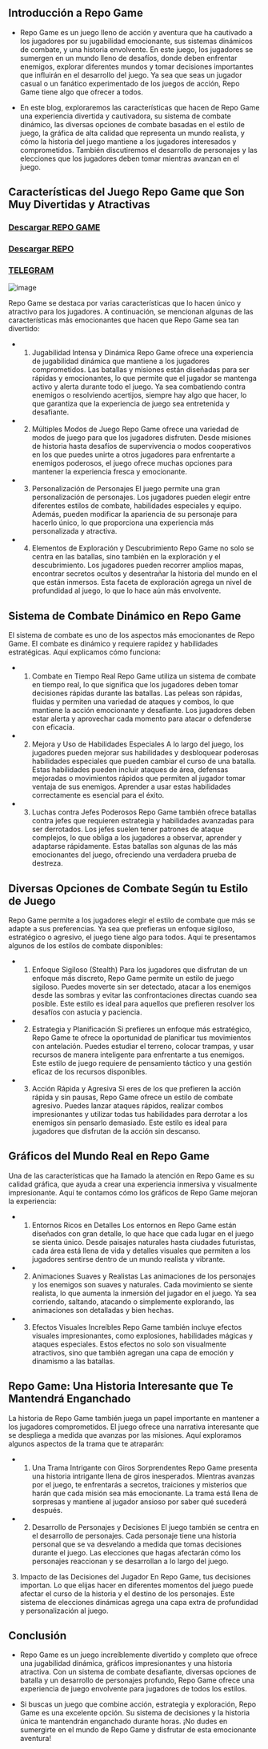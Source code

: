 ## Introducción a Repo Game

- Repo Game es un juego lleno de acción y aventura que ha cautivado a los jugadores por su jugabilidad emocionante, sus sistemas dinámicos de combate, y una historia envolvente. En este juego, los jugadores se sumergen en un mundo lleno de desafíos, donde deben enfrentar enemigos, explorar diferentes mundos y tomar decisiones importantes que influirán en el desarrollo del juego. Ya sea que seas un jugador casual o un fanático experimentado de los juegos de acción, Repo Game tiene algo que ofrecer a todos.

- En este blog, exploraremos las características que hacen de Repo Game una experiencia divertida y cautivadora, su sistema de combate dinámico, las diversas opciones de combate basadas en el estilo de juego, la gráfica de alta calidad que representa un mundo realista, y cómo la historia del juego mantiene a los jugadores interesados y comprometidos. También discutiremos el desarrollo de personajes y las elecciones que los jugadores deben tomar mientras avanzan en el juego.

## Características del Juego Repo Game que Son Muy Divertidas y Atractivas
### [Descargar REPO GAME](https://tinyurl.com/3dvma324)
### [Descargar REPO](https://tinyurl.com/4pt3met7)
### [TELEGRAM](https://t.me/apkmodjoynet)
![image](https://github.com/user-attachments/assets/fc6f5da4-f8eb-4197-9d82-807aef0e8229)

Repo Game se destaca por varias características que lo hacen único y atractivo para los jugadores. A continuación, se mencionan algunas de las características más emocionantes que hacen que Repo Game sea tan divertido:

- 1. Jugabilidad Intensa y Dinámica
Repo Game ofrece una experiencia de jugabilidad dinámica que mantiene a los jugadores comprometidos. Las batallas y misiones están diseñadas para ser rápidas y emocionantes, lo que permite que el jugador se mantenga activo y alerta durante todo el juego. Ya sea combatiendo contra enemigos o resolviendo acertijos, siempre hay algo que hacer, lo que garantiza que la experiencia de juego sea entretenida y desafiante.

- 2. Múltiples Modos de Juego
Repo Game ofrece una variedad de modos de juego para que los jugadores disfruten. Desde misiones de historia hasta desafíos de supervivencia o modos cooperativos en los que puedes unirte a otros jugadores para enfrentarte a enemigos poderosos, el juego ofrece muchas opciones para mantener la experiencia fresca y emocionante.

- 3. Personalización de Personajes
El juego permite una gran personalización de personajes. Los jugadores pueden elegir entre diferentes estilos de combate, habilidades especiales y equipo. Además, pueden modificar la apariencia de su personaje para hacerlo único, lo que proporciona una experiencia más personalizada y atractiva.

- 4. Elementos de Exploración y Descubrimiento
Repo Game no solo se centra en las batallas, sino también en la exploración y el descubrimiento. Los jugadores pueden recorrer amplios mapas, encontrar secretos ocultos y desentrañar la historia del mundo en el que están inmersos. Esta faceta de exploración agrega un nivel de profundidad al juego, lo que lo hace aún más envolvente.

## Sistema de Combate Dinámico en Repo Game
El sistema de combate es uno de los aspectos más emocionantes de Repo Game. El combate es dinámico y requiere rapidez y habilidades estratégicas. Aquí explicamos cómo funciona:

- 1. Combate en Tiempo Real
Repo Game utiliza un sistema de combate en tiempo real, lo que significa que los jugadores deben tomar decisiones rápidas durante las batallas. Las peleas son rápidas, fluidas y permiten una variedad de ataques y combos, lo que mantiene la acción emocionante y desafiante. Los jugadores deben estar alerta y aprovechar cada momento para atacar o defenderse con eficacia.

- 2. Mejora y Uso de Habilidades Especiales
A lo largo del juego, los jugadores pueden mejorar sus habilidades y desbloquear poderosas habilidades especiales que pueden cambiar el curso de una batalla. Estas habilidades pueden incluir ataques de área, defensas mejoradas o movimientos rápidos que permiten al jugador tomar ventaja de sus enemigos. Aprender a usar estas habilidades correctamente es esencial para el éxito.

- 3. Luchas contra Jefes Poderosos
Repo Game también ofrece batallas contra jefes que requieren estrategia y habilidades avanzadas para ser derrotados. Los jefes suelen tener patrones de ataque complejos, lo que obliga a los jugadores a observar, aprender y adaptarse rápidamente. Estas batallas son algunas de las más emocionantes del juego, ofreciendo una verdadera prueba de destreza.

## Diversas Opciones de Combate Según tu Estilo de Juego
Repo Game permite a los jugadores elegir el estilo de combate que más se adapte a sus preferencias. Ya sea que prefieras un enfoque sigiloso, estratégico o agresivo, el juego tiene algo para todos. Aquí te presentamos algunos de los estilos de combate disponibles:

- 1. Enfoque Sigiloso (Stealth)
Para los jugadores que disfrutan de un enfoque más discreto, Repo Game permite un estilo de juego sigiloso. Puedes moverte sin ser detectado, atacar a los enemigos desde las sombras y evitar las confrontaciones directas cuando sea posible. Este estilo es ideal para aquellos que prefieren resolver los desafíos con astucia y paciencia.

- 2. Estrategia y Planificación
Si prefieres un enfoque más estratégico, Repo Game te ofrece la oportunidad de planificar tus movimientos con antelación. Puedes estudiar el terreno, colocar trampas, y usar recursos de manera inteligente para enfrentarte a tus enemigos. Este estilo de juego requiere de pensamiento táctico y una gestión eficaz de los recursos disponibles.

- 3. Acción Rápida y Agresiva
Si eres de los que prefieren la acción rápida y sin pausas, Repo Game ofrece un estilo de combate agresivo. Puedes lanzar ataques rápidos, realizar combos impresionantes y utilizar todas tus habilidades para derrotar a los enemigos sin pensarlo demasiado. Este estilo es ideal para jugadores que disfrutan de la acción sin descanso.

## Gráficos del Mundo Real en Repo Game
Una de las características que ha llamado la atención en Repo Game es su calidad gráfica, que ayuda a crear una experiencia inmersiva y visualmente impresionante. Aquí te contamos cómo los gráficos de Repo Game mejoran la experiencia:

- 1. Entornos Ricos en Detalles
Los entornos en Repo Game están diseñados con gran detalle, lo que hace que cada lugar en el juego se sienta único. Desde paisajes naturales hasta ciudades futuristas, cada área está llena de vida y detalles visuales que permiten a los jugadores sentirse dentro de un mundo realista y vibrante.

- 2. Animaciones Suaves y Realistas
Las animaciones de los personajes y los enemigos son suaves y naturales. Cada movimiento se siente realista, lo que aumenta la inmersión del jugador en el juego. Ya sea corriendo, saltando, atacando o simplemente explorando, las animaciones son detalladas y bien hechas.

- 3. Efectos Visuales Increíbles
Repo Game también incluye efectos visuales impresionantes, como explosiones, habilidades mágicas y ataques especiales. Estos efectos no solo son visualmente atractivos, sino que también agregan una capa de emoción y dinamismo a las batallas.

## Repo Game: Una Historia Interesante que Te Mantendrá Enganchado
La historia de Repo Game también juega un papel importante en mantener a los jugadores comprometidos. El juego ofrece una narrativa interesante que se despliega a medida que avanzas por las misiones. Aquí exploramos algunos aspectos de la trama que te atraparán:

- 1. Una Trama Intrigante con Giros Sorprendentes
Repo Game presenta una historia intrigante llena de giros inesperados. Mientras avanzas por el juego, te enfrentarás a secretos, traiciones y misterios que harán que cada misión sea más emocionante. La trama está llena de sorpresas y mantiene al jugador ansioso por saber qué sucederá después.

- 2. Desarrollo de Personajes y Decisiones
El juego también se centra en el desarrollo de personajes. Cada personaje tiene una historia personal que se va desvelando a medida que tomas decisiones durante el juego. Las elecciones que hagas afectarán cómo los personajes reaccionan y se desarrollan a lo largo del juego.

3. Impacto de las Decisiones del Jugador
En Repo Game, tus decisiones importan. Lo que elijas hacer en diferentes momentos del juego puede afectar el curso de la historia y el destino de los personajes. Este sistema de elecciones dinámicas agrega una capa extra de profundidad y personalización al juego.

## Conclusión
- Repo Game es un juego increíblemente divertido y completo que ofrece una jugabilidad dinámica, gráficos impresionantes y una historia atractiva. Con un sistema de combate desafiante, diversas opciones de batalla y un desarrollo de personajes profundo, Repo Game ofrece una experiencia de juego envolvente para jugadores de todos los estilos.

- Si buscas un juego que combine acción, estrategia y exploración, Repo Game es una excelente opción. Su sistema de decisiones y la historia única te mantendrán enganchado durante horas. ¡No dudes en sumergirte en el mundo de Repo Game y disfrutar de esta emocionante aventura!
